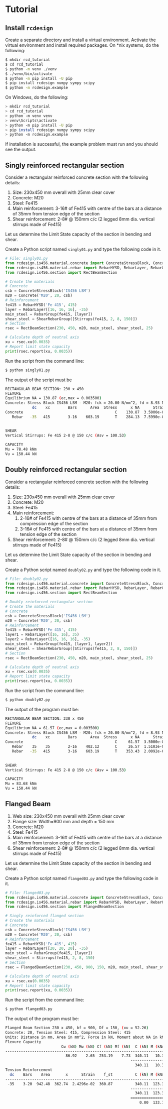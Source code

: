 # Tutorial
## Install `rcdesign`
Create a separate directory and install a virtual environment. Activate the virtual environment and install required packages. On *nix systems, do the following:
```bash
$ mkdir rcd_tutorial
$ cd rcd_tutorial
$ python -m venv ./venv
$ ./venv/bin/activate
$ python -m pip install -U pip
$ pip install rcdesign numpy sympy scipy
$ python -m rcdesign.example
```

On Windows, do the following:
```bash
> mkdir rcd_tutorial
> cd rcd_tutorial
> python -m venv venv
> venv\Scripts\activate
> python -m pip install -U pip
> pip install rcdesign numpy sympy scipy
> python -m rcdesign.example
```

If installation is successful, the example problem must run and you should see the output.

## Singly reinforced rectangular section
Consider a rectangular reinforced concrete section with the following details:
1. Size: 230x450 mm overall with 25mm clear cover
2. Concrete: M20
3. Steel: Fe415
4. Main reinforcement: 3-16# of Fe415 with centre of the bars at a distance of 35mm from tension edge of the section
4. Shear reinforcement: 2-8# @ 150mm c/c (2 legged 8mm dia. vertical stirrups made of Fe415)

Let us determine the Limit State capacity of the section in bending and shear.

Create a Python script named `singly01.py` and type the following code in it.

```python
# File: singly01.py
from rcdesign.is456.material.concrete import ConcreteStressBlock, Concrete
from rcdesign.is456.material.rebar import RebarHYSD, RebarLayer, RebarGroup, Stirrups, ShearRebarGroup
from rcdesign.is456.section import RectBeamSection

# Create the materials
# Concrete
csb = ConcreteStressBlock('IS456 LSM')
m20 = Concrete('M20', 20, csb)
# Reinforcement
fe415 = RebarHYSD('Fe 415', 415)
layer = RebarLayer([16, 16, 16], -35)
main_steel = RebarGroup(fe415, [layer])
shear_steel = ShearRebarGroup([Stirrups(fe415, 2, 8, 150)])
# Section
rsec = RectBeamSection(230, 450, m20, main_steel, shear_steel, 25)

# Calculate depth of neutral axis
xu = rsec.xu(0.0035)
# Report limit state capacity
print(rsec.report(xu, 0.0035))
```
Run the script from the command line:
```bash
$ python singly01.py
```

The output of the script must be
```bash
RECTANGULAR BEAM SECTION: 230 x 450
FLEXURE
Equilibrium NA = 130.87 (ec,max = 0.003500)
Concrete: Stress Block IS456 LSM - M20: fck = 20.00 N/mm^2, fd = 8.93 N/mm^2
            dc    xc        Bars      Area  Stress      x NA      Strain        fs        fc     Force    Moment
Concrete                                         C    130.87  3.5000e-03                8.93    217.67     16.64
   Rebar   -35   415        3-16    603.19       T    284.13  7.5990e-03    360.87              217.67     61.85
                                                                                            --------------------
                                                                                                  0.00     78.48
SHEAR
Vertical Stirrups: Fe 415 2-8 @ 150 c/c (Asv = 100.53)

CAPACITY
Mu = 78.48 kNm
Vu = 150.44 kN
```

## Doubly reinforced rectangular section
Consider a rectangular reinforced concrete section with the following details:
1. Size: 230x450 mm overall with 25mm clear cover
2. Concrete: M20
3. Steel: Fe415
4. Main reinforcement:
    1. 2-16# of Fe415 with centre of the bars at a distance of 35mm from compression edge of the section
    2. 3-16# of Fe415 with centre of the bars at a distance of 35mm from tension edge of the section
4. Shear reinforcement: 2-8# @ 150mm c/c (2 legged 8mm dia. vertical stirrups made of Fe415)

Let us determine the Limit State capacity of the section in bending and shear.

Create a Python script named `doubly02.py` and type the following code in it.

```python
# File: doubly02.py
from rcdesign.is456.material.concrete import ConcreteStressBlock, Concrete
from rcdesign.is456.material.rebar import RebarHYSD, RebarLayer, RebarGroup, Stirrups, ShearRebarGroup
from rcdesign.is456.section import RectBeamSection

# Doubly reinforced rectangular section
# Create the materials
# Concrete
csb = ConcreteStressBlock('IS456 LSM')
m20 = Concrete('M20', 20, csb)
# Reinforcement
fe415 = RebarHYSD('Fe 415', 415)
layer1 = RebarLayer([16, 16], 35)
layer2 = RebarLayer([16, 16, 16], -35)
main_steel = RebarGroup(fe415, [layer1, layer2])
shear_steel = ShearRebarGroup([Stirrups(fe415, 2, 8, 150)])
# Section
rsec = RectBeamSection(230, 450, m20, main_steel, shear_steel, 25)

# Calculate depth of neutral axis
xu = rsec.xu(0.0035)
# Report limit state capacity
print(rsec.report(xu, 0.0035))
```
Run the script from the command line:
```bash
$ python doubly02.py
```

The output of the program must be:
```bash
RECTANGULAR BEAM SECTION: 230 x 450
FLEXURE
Equilibrium NA = 61.57 (ec,max = 0.003500)
Concrete: Stress Block IS456 LSM - M20: fck = 20.00 N/mm^2, fd = 8.93 N/mm^2
            dc    xc        Bars      Area  Stress      x NA      Strain        fs        fc     Force    Moment
Concrete                                         C     61.57  3.5000e-03                8.93    102.41      3.68
   Rebar    35    35        2-16    402.12       C     26.57  1.5103e-03    295.04      8.40    115.26      3.06
   Rebar   -35   415        3-16    603.19       T    353.43  2.0092e-02    360.87              217.67     76.93
                                                                                            --------------------
                                                                                                  0.00     83.68
SHEAR
Vertical Stirrups: Fe 415 2-8 @ 150 c/c (Asv = 100.53)

CAPACITY
Mu = 83.68 kNm
Vu = 150.44 kN
```

## Flanged Beam

1. Web size: 230x450 mm overall with 25mm clear cover
2. Flange size: Width=900 mm and depth = 150 mm
2. Concrete: M20
3. Steel: Fe415
4. Main reinforcement: 3-16# of Fe415 with centre of the bars at a distance of 35mm from tension edge of the section
4. Shear reinforcement: 2-8# @ 150mm c/c (2 legged 8mm dia. vertical stirrups made of Fe415)

Let us determine the Limit State capacity of the section in bending and shear.

Create a Python script named `flanged03.py` and type the following code in it.

```python
# File: flanged03.py
from rcdesign.is456.material.concrete import ConcreteStressBlock, Concrete
from rcdesign.is456.material.rebar import RebarHYSD, RebarLayer, RebarGroup, Stirrups
from rcdesign.is456.section import FlangedBeamSection

# Singly reinforced flanged section
# Create the materials
# Concrete
csb = ConcreteStressBlock('IS456 LSM')
m20 = Concrete('M20', 20, csb)
# Reinforcement
fe415 = RebarHYSD('Fe 415', 415)
layer = RebarLayer([20, 20, 20], -35)
main_steel = RebarGroup(fe415, [layer])
shear_steel = Stirrups(fe415, 2, 8, 150)
# Section
rsec = FlangedBeamSection(230, 450, 900, 150, m20, main_steel, shear_steel, 25)

# Calculate depth of neutral axis
xu = rsec.xu(0.0035)
# Report limit state capacity
print(rsec.report(xu, 0.0035))
```
Run the script from the command line:
```bash
$ python flanged03.py
```

The output of the program must be:
```bash
Flanged Beam Section 230 x 450, bf = 900, Df = 150, (xu = 52.26)
Concrete: 20, Tension Steel: 415, Compression Steel: 415
Units: Distance in mm, Area in mm^2, Force in kN, Moment about NA in kNm
Flexure Capacity
                         Cw (kN) Mw (kN) Cf (kN) Mf (kN)  C (kN) M (kNm)
------------------------------------------------------------------------
                           86.92    2.65  253.19    7.73  340.11   10.38
                                                        ----------------
                                                          340.11   10.38
Tension Reinforcement
  dc    Bars    Area       x      Strain    f_st          C (kN) M (kNm)
------------------------------------------------------------------------
 -35    3-20  942.48  362.74  2.4296e-02  360.87          340.11  123.37
                                                        ----------------
                                                          340.11  123.37
                                                        ================
                                                            0.00  133.75
```